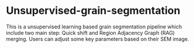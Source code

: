 # Unsupervised-grain-segmentation

This is a unsupervised learning based grain segmentation pipeline which include two main step: Quick shift and Region Adjacency Graph (RAG) merging. Users can adjust some key parameters based on their SEM image.

